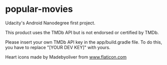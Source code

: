 # popular-movies
Udacity's Android Nanodegree first project.

This product uses the TMDb API but is not endorsed or certified by TMDb.

Please insert your own TMDb API key in the app/build.gradle file. To do this, you have to replace "[YOUR DEV KEY]" with yours.

Heart icons made by Madebyoliver from www.flaticon.com
